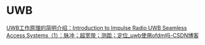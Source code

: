 # UWB

[UWB工作原理的简明介绍：Introduction to Impulse Radio UWB Seamless Access Systems（1）：脉冲；超宽带；测距；定位_uwb使用ofdm吗-CSDN博客](https://blog.csdn.net/ank1983/article/details/139156688)
